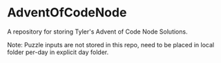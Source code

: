 # AdventOfCodeNode
A repository for storing Tyler's Advent of Code Node Solutions.

Note: Puzzle inputs are not stored in this repo, need to be placed in local folder per-day in explicit day folder.
